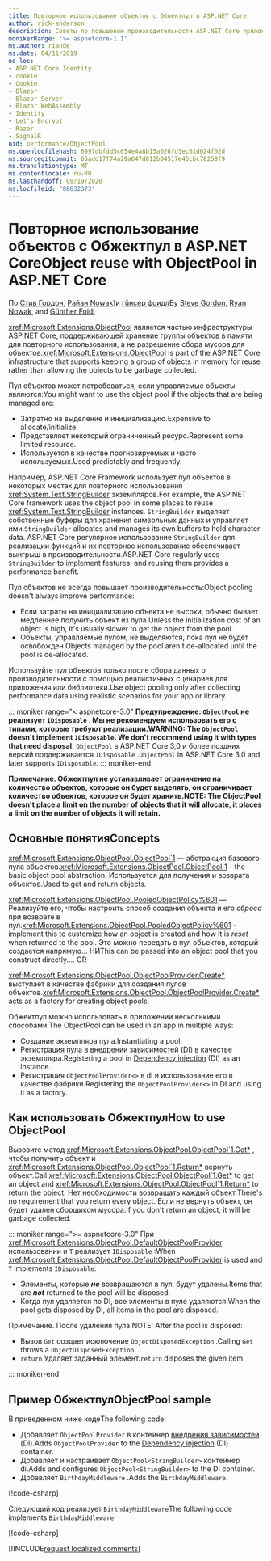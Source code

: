 ```yaml
---
title: Повторное использование объектов с Обжектпул в ASP.NET Core
author: rick-anderson
description: Советы по повышению производительности ASP.NET Core приложений с помощью Обжектпул.
monikerRange: '>= aspnetcore-1.1'
ms.author: riande
ms.date: 04/11/2019
no-loc:
- ASP.NET Core Identity
- cookie
- Cookie
- Blazor
- Blazor Server
- Blazor WebAssembly
- Identity
- Let's Encrypt
- Razor
- SignalR
uid: performance/ObjectPool
ms.openlocfilehash: 6997dbfdd5c654e4a8b15a026fd3ec61d024f02d
ms.sourcegitcommit: 65add17f74a29a647d812b04517e46cbc78258f9
ms.translationtype: MT
ms.contentlocale: ru-RU
ms.lasthandoff: 08/19/2020
ms.locfileid: "88632373"
---
```

# <a name="object-reuse-with-objectpool-in-aspnet-core"></a><span data-ttu-id="2efbd-103">Повторное использование объектов с Обжектпул в ASP.NET Core</span><span class="sxs-lookup"><span data-stu-id="2efbd-103">Object reuse with ObjectPool in ASP.NET Core</span></span>

<span data-ttu-id="2efbd-104">По [Стив Гордон](https://twitter.com/stevejgordon), [Райан Nowak)](https://github.com/rynowak)и [гüнсер фоидл](https://github.com/gfoidl)</span><span class="sxs-lookup"><span data-stu-id="2efbd-104">By [Steve Gordon](https://twitter.com/stevejgordon), [Ryan Nowak](https://github.com/rynowak), and [Günther Foidl](https://github.com/gfoidl)</span></span>

<span data-ttu-id="2efbd-105"><xref:Microsoft.Extensions.ObjectPool> является частью инфраструктуры ASP.NET Core, поддерживающей хранение группы объектов в памяти для повторного использования, а не разрешение сбора мусора для объектов.</span><span class="sxs-lookup"><span data-stu-id="2efbd-105"><xref:Microsoft.Extensions.ObjectPool> is part of the ASP.NET Core infrastructure that supports keeping a group of objects in memory for reuse rather than allowing the objects to be garbage collected.</span></span>

<span data-ttu-id="2efbd-106">Пул объектов может потребоваться, если управляемые объекты являются:</span><span class="sxs-lookup"><span data-stu-id="2efbd-106">You might want to use the object pool if the objects that are being managed are:</span></span>

- <span data-ttu-id="2efbd-107">Затратно на выделение и инициализацию.</span><span class="sxs-lookup"><span data-stu-id="2efbd-107">Expensive to allocate/initialize.</span></span>
- <span data-ttu-id="2efbd-108">Представляет некоторый ограниченный ресурс.</span><span class="sxs-lookup"><span data-stu-id="2efbd-108">Represent some limited resource.</span></span>
- <span data-ttu-id="2efbd-109">Используется в качестве прогнозируемых и часто используемых.</span><span class="sxs-lookup"><span data-stu-id="2efbd-109">Used predictably and frequently.</span></span>

<span data-ttu-id="2efbd-110">Например, ASP.NET Core Framework использует пул объектов в некоторых местах для повторного использования <xref:System.Text.StringBuilder> экземпляров.</span><span class="sxs-lookup"><span data-stu-id="2efbd-110">For example, the ASP.NET Core framework uses the object pool in some places to reuse <xref:System.Text.StringBuilder> instances.</span></span> <span data-ttu-id="2efbd-111">`StringBuilder` выделяет собственные буферы для хранения символьных данных и управляет ими.</span><span class="sxs-lookup"><span data-stu-id="2efbd-111">`StringBuilder` allocates and manages its own buffers to hold character data.</span></span> <span data-ttu-id="2efbd-112">ASP.NET Core регулярное использование `StringBuilder` для реализации функций и их повторное использование обеспечивает выигрыш в производительности.</span><span class="sxs-lookup"><span data-stu-id="2efbd-112">ASP.NET Core regularly uses `StringBuilder` to implement features, and reusing them provides a performance benefit.</span></span>

<span data-ttu-id="2efbd-113">Пул объектов не всегда повышает производительность:</span><span class="sxs-lookup"><span data-stu-id="2efbd-113">Object pooling doesn't always improve performance:</span></span>

- <span data-ttu-id="2efbd-114">Если затраты на инициализацию объекта не высоки, обычно бывает медленнее получить объект из пула.</span><span class="sxs-lookup"><span data-stu-id="2efbd-114">Unless the initialization cost of an object is high, it's usually slower to get the object from the pool.</span></span>
- <span data-ttu-id="2efbd-115">Объекты, управляемые пулом, не выделяются, пока пул не будет освобожден.</span><span class="sxs-lookup"><span data-stu-id="2efbd-115">Objects managed by the pool aren't de-allocated until the pool is de-allocated.</span></span>

<span data-ttu-id="2efbd-116">Используйте пул объектов только после сбора данных о производительности с помощью реалистичных сценариев для приложения или библиотеки.</span><span class="sxs-lookup"><span data-stu-id="2efbd-116">Use object pooling only after collecting performance data using realistic scenarios for your app or library.</span></span>

::: moniker range="< aspnetcore-3.0"
<span data-ttu-id="2efbd-117">**Предупреждение: `ObjectPool` не реализует `IDisposable` . Мы не рекомендуем использовать его с типами, которые требуют реализации.**</span><span class="sxs-lookup"><span data-stu-id="2efbd-117">**WARNING: The `ObjectPool` doesn't implement `IDisposable`. We don't recommend using it with types that need disposal.**</span></span> <span data-ttu-id="2efbd-118">`ObjectPool` в ASP.NET Core 3,0 и более поздних версий поддерживается `IDisposable` .</span><span class="sxs-lookup"><span data-stu-id="2efbd-118">`ObjectPool` in ASP.NET Core 3.0 and later supports `IDisposable`.</span></span>
::: moniker-end

<span data-ttu-id="2efbd-119">**Примечание. Обжектпул не устанавливает ограничение на количество объектов, которые он будет выделять, он ограничивает количество объектов, которое он будет хранить.**</span><span class="sxs-lookup"><span data-stu-id="2efbd-119">**NOTE: The ObjectPool doesn't place a limit on the number of objects that it will allocate, it places a limit on the number of objects it will retain.**</span></span>

## <a name="concepts"></a><span data-ttu-id="2efbd-120">Основные понятия</span><span class="sxs-lookup"><span data-stu-id="2efbd-120">Concepts</span></span>

<span data-ttu-id="2efbd-121"><xref:Microsoft.Extensions.ObjectPool.ObjectPool`1> — абстракция базового пула объектов.</span><span class="sxs-lookup"><span data-stu-id="2efbd-121"><xref:Microsoft.Extensions.ObjectPool.ObjectPool`1> - the basic object pool abstraction.</span></span> <span data-ttu-id="2efbd-122">Используется для получения и возврата объектов.</span><span class="sxs-lookup"><span data-stu-id="2efbd-122">Used to get and return objects.</span></span>

<span data-ttu-id="2efbd-123"><xref:Microsoft.Extensions.ObjectPool.PooledObjectPolicy%601> — Реализуйте его, чтобы настроить способ создания объекта и его *сброса* при возврате в пул.</span><span class="sxs-lookup"><span data-stu-id="2efbd-123"><xref:Microsoft.Extensions.ObjectPool.PooledObjectPolicy%601> - implement this to customize how an object is created and how it is *reset* when returned to the pool.</span></span> <span data-ttu-id="2efbd-124">Это можно передать в пул объектов, который создается напрямую... НИ</span><span class="sxs-lookup"><span data-stu-id="2efbd-124">This can be passed into an object pool that you construct directly.... OR</span></span>

<span data-ttu-id="2efbd-125"><xref:Microsoft.Extensions.ObjectPool.ObjectPoolProvider.Create*> выступает в качестве фабрики для создания пулов объектов.</span><span class="sxs-lookup"><span data-stu-id="2efbd-125"><xref:Microsoft.Extensions.ObjectPool.ObjectPoolProvider.Create*> acts as a factory for creating object pools.</span></span>
<!-- REview, there is no ObjectPoolProvider<T> -->

<span data-ttu-id="2efbd-126">Обжектпул можно использовать в приложении несколькими способами:</span><span class="sxs-lookup"><span data-stu-id="2efbd-126">The ObjectPool can be used in an app in multiple ways:</span></span>

* <span data-ttu-id="2efbd-127">Создание экземпляра пула.</span><span class="sxs-lookup"><span data-stu-id="2efbd-127">Instantiating a pool.</span></span>
* <span data-ttu-id="2efbd-128">Регистрация пула в [внедрении зависимостей](xref:fundamentals/dependency-injection) (DI) в качестве экземпляра.</span><span class="sxs-lookup"><span data-stu-id="2efbd-128">Registering a pool in [Dependency injection](xref:fundamentals/dependency-injection) (DI) as an instance.</span></span>
* <span data-ttu-id="2efbd-129">Регистрация `ObjectPoolProvider<>` в di и использование его в качестве фабрики.</span><span class="sxs-lookup"><span data-stu-id="2efbd-129">Registering the `ObjectPoolProvider<>` in DI and using it as a factory.</span></span>

## <a name="how-to-use-objectpool"></a><span data-ttu-id="2efbd-130">Как использовать Обжектпул</span><span class="sxs-lookup"><span data-stu-id="2efbd-130">How to use ObjectPool</span></span>

<span data-ttu-id="2efbd-131">Вызовите метод <xref:Microsoft.Extensions.ObjectPool.ObjectPool`1.Get*> , чтобы получить объект и <xref:Microsoft.Extensions.ObjectPool.ObjectPool`1.Return*> вернуть объект.</span><span class="sxs-lookup"><span data-stu-id="2efbd-131">Call <xref:Microsoft.Extensions.ObjectPool.ObjectPool`1.Get*> to get an object and <xref:Microsoft.Extensions.ObjectPool.ObjectPool`1.Return*> to return the object.</span></span>  <span data-ttu-id="2efbd-132">Нет необходимости возвращать каждый объект.</span><span class="sxs-lookup"><span data-stu-id="2efbd-132">There's no requirement that you return every object.</span></span> <span data-ttu-id="2efbd-133">Если не вернуть объект, он будет удален сборщиком мусора.</span><span class="sxs-lookup"><span data-stu-id="2efbd-133">If you don't return an object, it will be garbage collected.</span></span>

::: moniker range=">= aspnetcore-3.0"
<span data-ttu-id="2efbd-134">При <xref:Microsoft.Extensions.ObjectPool.DefaultObjectPoolProvider> использовании и `T` реализует `IDisposable` :</span><span class="sxs-lookup"><span data-stu-id="2efbd-134">When <xref:Microsoft.Extensions.ObjectPool.DefaultObjectPoolProvider> is used and `T` implements `IDisposable`:</span></span>

* <span data-ttu-id="2efbd-135">Элементы, которые ***не*** возвращаются в пул, будут удалены.</span><span class="sxs-lookup"><span data-stu-id="2efbd-135">Items that are ***not*** returned to the pool will be disposed.</span></span>
* <span data-ttu-id="2efbd-136">Когда пул удаляется по DI, все элементы в пуле удаляются.</span><span class="sxs-lookup"><span data-stu-id="2efbd-136">When the pool gets disposed by DI, all items in the pool are disposed.</span></span>

<span data-ttu-id="2efbd-137">Примечание. После удаления пула:</span><span class="sxs-lookup"><span data-stu-id="2efbd-137">NOTE: After the pool is disposed:</span></span>

* <span data-ttu-id="2efbd-138">Вызов `Get` создает исключение `ObjectDisposedException` .</span><span class="sxs-lookup"><span data-stu-id="2efbd-138">Calling `Get` throws a `ObjectDisposedException`.</span></span>
* <span data-ttu-id="2efbd-139">`return` Удаляет заданный элемент.</span><span class="sxs-lookup"><span data-stu-id="2efbd-139">`return` disposes the given item.</span></span>

::: moniker-end

## <a name="objectpool-sample"></a><span data-ttu-id="2efbd-140">Пример Обжектпул</span><span class="sxs-lookup"><span data-stu-id="2efbd-140">ObjectPool sample</span></span>

<span data-ttu-id="2efbd-141">В приведенном ниже коде</span><span class="sxs-lookup"><span data-stu-id="2efbd-141">The following code:</span></span>

* <span data-ttu-id="2efbd-142">Добавляет `ObjectPoolProvider` в контейнер [внедрения зависимостей](xref:fundamentals/dependency-injection) (DI).</span><span class="sxs-lookup"><span data-stu-id="2efbd-142">Adds `ObjectPoolProvider` to the [Dependency injection](xref:fundamentals/dependency-injection) (DI) container.</span></span>
* <span data-ttu-id="2efbd-143">Добавляет и настраивает `ObjectPool<StringBuilder>` контейнер di.</span><span class="sxs-lookup"><span data-stu-id="2efbd-143">Adds and configures `ObjectPool<StringBuilder>` to the DI container.</span></span>
* <span data-ttu-id="2efbd-144">Добавляет `BirthdayMiddleware` .</span><span class="sxs-lookup"><span data-stu-id="2efbd-144">Adds the `BirthdayMiddleware`.</span></span>

[!code-csharp[](ObjectPool/ObjectPoolSample/Startup.cs?name=snippet)]

<span data-ttu-id="2efbd-145">Следующий код реализует `BirthdayMiddleware`</span><span class="sxs-lookup"><span data-stu-id="2efbd-145">The following code implements `BirthdayMiddleware`</span></span>

[!code-csharp[](ObjectPool/ObjectPoolSample/BirthdayMiddleware.cs?name=snippet)]

[!INCLUDE[request localized comments](~/includes/code-comments-loc.md)]

